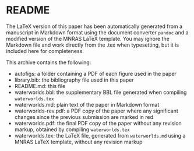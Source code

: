 # README

The LaTeX version of this paper has been automatically generated from a manuscript in Markdown format using the document converter `pandoc` and a modified version of the MNRAS LaTeX template.
You may ignore the Markdown file and work directly from the .tex when typesetting, but it is included here for completeness.

This archive contains the following:

- autofigs: a folder containing a PDF of each figure used in the paper
- library.bib: the bibliography file used in this paper
- README.md: this file
- waterworlds.bbl: the supplementary BBL file generated when compiling `waterworlds.tex`
- waterworlds.md: plain text of the paper in Markdown format
- waterworlds-rev.pdf: a PDF copy of the paper where any significant changes since the previous submission are marked in red
- waterworlds.pdf: the final PDF copy of the paper without any revision markup, obtained by compiling `waterworlds.tex`
- waterworlds.tex: the LaTeX file, generated from `waterworlds.md` using a MNRAS LaTeX template, without any revision markup
